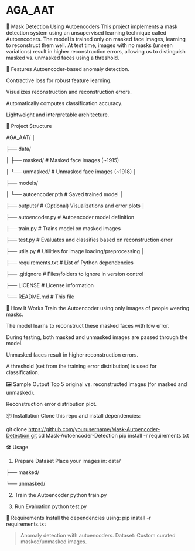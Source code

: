 # AGA_AAT

🧠 Mask Detection Using Autoencoders
This project implements a mask detection system using an unsupervised learning technique called Autoencoders. The model is trained only on masked face images, learning to reconstruct them well. At test time, images with no masks (unseen variations) result in higher reconstruction errors, allowing us to distinguish masked vs. unmasked faces using a threshold.

📌 Features
Autoencoder-based anomaly detection.

Contractive loss for robust feature learning.

Visualizes reconstruction and reconstruction errors.

Automatically computes classification accuracy.

Lightweight and interpretable architecture.

📁 Project Structure

AGA_AAT/
│

├── data/

│   ├── masked/          # Masked face images (~1915)

│   └── unmasked/        # Unmasked face images (~1918)
│

├── models/

│   └── autoencoder.pth  # Saved trained model
│

├── outputs/             # (Optional) Visualizations and error plots
│

├── autoencoder.py       # Autoencoder model definition

├── train.py             # Trains model on masked images

├── test.py              # Evaluates and classifies based on reconstruction error

├── utils.py             # Utilities for image loading/preprocessing
│

├── requirements.txt     # List of Python dependencies

├── .gitignore           # Files/folders to ignore in version control

├── LICENSE              # License information

└── README.md            # This file


🚀 How It Works
Train the Autoencoder using only images of people wearing masks.

The model learns to reconstruct these masked faces with low error.

During testing, both masked and unmasked images are passed through the model.

Unmasked faces result in higher reconstruction errors.

A threshold (set from the training error distribution) is used for classification.

🖼️ Sample Output
Top 5 original vs. reconstructed images (for masked and unmasked).

Reconstruction error distribution plot.

📦 Installation
Clone this repo and install dependencies:

git clone https://github.com/yourusername/Mask-Autoencoder-Detection.git
cd Mask-Autoencoder-Detection
pip install -r requirements.txt

🛠️ Usage
1. Prepare Dataset
Place your images in:
data/

├── masked/

└── unmasked/

2. Train the Autoencoder
python train.py

3. Run Evaluation
python test.py

🧩 Requirements
Install the dependencies using:
pip install -r requirements.txt

> Anomaly detection with autoencoders.
> Dataset: Custom curated masked/unmasked images.
